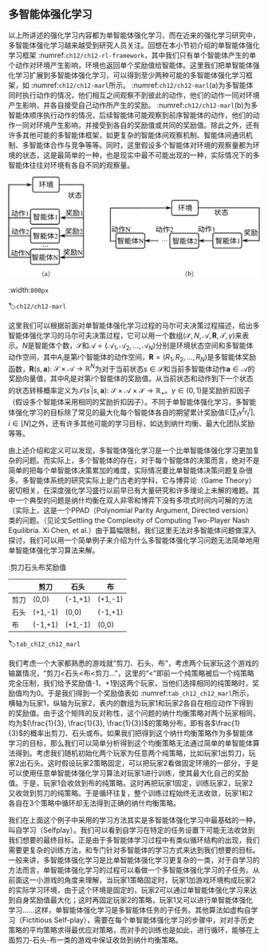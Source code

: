 ## 多智能体强化学习

以上所讲述的强化学习内容都为单智能体强化学习，而在近来的强化学习研究中，多智能体强化学习越来越受到研究人员关注。回想在本小节初介绍的单智能体强化学习框架 :numref:`ch12/ch12-rl-framework`，其中我们只有单个智能体产生的单个动作对环境产生影响，环境也返回单个奖励值给智能体。这里我们把单智能体强化学习扩展到多智能体强化学习，可以得到至少两种可能的多智能体强化学习框架，如 :numref:`ch12/ch12-marl`所示。 :numref:`ch12/ch12-marl`(a)为多智能体同时执行动作的情况，他们相互之间观察不到彼此的动作，他们的动作一同对环境产生影响，并各自接受自己动作所产生的奖励。 :numref:`ch12/ch12-marl`(b)为多智能体顺序执行动作的情况，后续智能体可能观察到前序智能体的动作，他们的动作一同对环境产生影响，并接受到各自的奖励值或共同的奖励值。除此之外，还有许多其他可能的多智能体框架，如更复杂的智能体间观察机制、智能体间通讯机制、多智能体合作与竞争等等。同时，这里假设多个智能体对环境的观察量都为环境的状态，这是最简单的一种，也是现实中最不可能出现的一种，实际情况下的多智能体往往对环境有各自不同的观察量。

![两种可能的多智能体强化学习框架：（a）同步式多智能体决策；（b）异步式多智能体决策。](../img/ch12/ch12-marl.png)

:width:`800px`

:label:`ch12/ch12-marl`

这里我们可以根据前面对单智能体强化学习过程的马尔可夫决策过程描述，给出多智能体强化学习的马尔可夫决策过程，它可以用一个数组$(\mathcal{S}, N, \boldsymbol{\mathcal{A}}, \mathbf{R}, \mathcal{T}, \gamma)$来表示。$N$是智能体个数，$\mathcal{S}$和$\boldsymbol{\mathcal{A}}=(\mathcal{A}_1, \mathcal{A}_2, ..., \mathcal{A}_N)$分别是环境状态空间和多智能体动作空间，其中$A_i$是第$i$个智能体的动作空间，$\mathbf{R}=(R_1, R_2, ..., R_N)$是多智能体奖励函数，$\mathbf{R}(s,\mathbf{a})$: $\mathcal{S}\times \boldsymbol{\mathcal{A}}\rightarrow \mathbb{R}^N$为对于当前状态$s\in\mathcal{S}$和当前多智能体动作$\mathbf{a}\in\boldsymbol{\mathcal{A}}$的奖励向量值，其中$R_i$是对第$i$个智能体的奖励值。从当前状态和动作到下一个状态的状态转移概率定义为$\mathcal{T}(s^\prime|s,\mathbf{a})$: $\mathcal{S}\times\boldsymbol{\mathcal{A}}\times\mathcal{S}\rightarrow \mathbb{R}_+$。$\gamma\in(0,1)$是奖励折扣因子（假设多个智能体采用相同的奖励折扣因子）。不同于单智能体强化学习，多智能体强化学习的目标除了常见的最大化每个智能体各自的期望累计奖励值$\mathbb{E}[\sum_t \gamma^t r^i_t], i\in[N]$之外，还有许多其他可能的学习目标，如达到纳什均衡、最大化团队奖励等等。

由上述介绍和定义可以发现，多智能体强化学习是一个比单智能体强化学习更加复杂的问题。而实际上，多个智能体的存在，对于每个智能体的决策而言，绝对不是简单的把每个单智能体决策累加的难度，实际情况要比单智能体决策问题复杂很多。多智能体系统的研究实际上是门古老的学科，它与博弈论（Game Theory）密切相关，在深度强化学习盛行以前早已有大量研究和许多理论上未解的难题。其中一个典型的问题是纳什均衡在双人非零和博弈下没有多项式时间内可解的方法（实际上，这是一个PPAD（Polynomial Parity Argument, Directed version）类的问题。（见论文Settling the Complexity of Computing Two-Player Nash Equilibria. Xi Chen, et al.）由于篇幅限制，我们这里无法对多智能体问题做深入探讨，我们可以用一个简单例子来介绍为什么多智能体强化学习问题无法简单地用单智能体强化学习算法来解。

:剪刀石头布奖励值

|     | 剪刀    | 石头    | 布     |
| --- | ------- | ------- | ------- |
| 剪刀  | (0,0)   | (-1,+1) | (+1,-1) |
| 石头  | (+1,-1) | (0,0)   | (-1,+1) |
| 布   | (-1,+1) | (+1,-1) | (0,0)   |
:label:`tab_ch12_ch12_marl`

我们考虑一个大家都熟悉的游戏就“剪刀、石头、布”，考虑两个玩家玩这个游戏的输赢情况，“剪刀<石头<布<剪刀...”，这里的“<”即前一个纯策略被后一个纯策略完全压制，我们给予奖励值-1、+1到这两个玩家，当他们选择相同的纯策略时，奖励值均为0。于是我们得到一个奖励值表如 :numref:`tab_ch12_ch12_marl`所示，横轴为玩家1，纵轴为玩家2，表内的数组为玩家1和玩家2各自在相应动作下得到的奖励值。由于这个矩阵的反对称性，这个问题的纳什均衡策略对两个玩家相同，均为$(\frac{1}{3}, \frac{1}{3}, \frac{1}{3})$的策略分布，即有各$\frac{1}{3}$的概率出剪刀、石头或布。如果我们把得到这个纳什均衡策略作为多智能体学习的目标，那么我们可以简单分析得到这个均衡策略无法通过简单的单智能体算法得到。考虑我们随机初始化两个玩家为任意两个纯策略，比如玩家1出剪刀，玩家2出石头。这时假设玩家2策略固定，可以把玩家2看做固定环境的一部分，于是可以使用任意单智能体强化学习算法对玩家1进行训练，使其最大化自己的奖励值。于是，玩家1会收敛到布的纯策略。这时再把玩家1固定，训练玩家2，玩家2又收敛到剪刀的纯策略。于是循环往复，整个训练过程始终无法收敛，玩家1和2各自在3个策略中循环却无法得到正确的纳什均衡策略。

我们在上面这个例子中采用的学习方法其实是多智能体强化学习中最基础的一种，叫自学习（Selfplay）。我们可以看到自学习在特定的任务设置下可能无法收敛到我们想要的最终目标。正是由于多智能体学习过程中有类似循环结构的出现，我们需要更复杂的训练方法，和专门针对多智能体的学习方式来达到我们想要的目标。一般来讲，多智能体强化学习是比单智能体强化学习更复杂的一类，对于自学习的方法而言，单智能体强化学习的过程可以看做一个多智能体强化学习的子任务。从前面这一小游戏的角度来理解，当玩家1策略固定时，玩家1加游戏环境构成玩家2的实际学习环境，由于这个环境是固定的，玩家2可以通过单智能体强化学习来达到自身奖励值最大化；这时再固定玩家2的策略，玩家1又可以进行单智能体强化学习......这样，单智能体强化学习是多智能体任务的子任务。其他算法如虚构自学习（Fictitious Self-play），需要在每个单智能体强化学习的步骤中，对对手历史策略的平均策略求得最优应对策略，而对手的训练也是如此，进行循环，能够在上面剪刀-石头-布一类的游戏中保证收敛到纳什均衡策略。